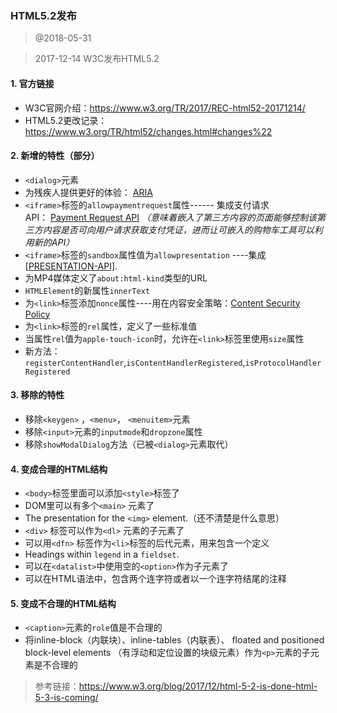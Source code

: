 ### HTML5.2发布

> @2018-05-31

> 2017-12-14 W3C发布HTML5.2

#### 1. 官方链接

- W3C官网介绍：https://www.w3.org/TR/2017/REC-html52-20171214/
- HTML5.2更改记录：https://www.w3.org/TR/html52/changes.html#changes%22

#### 2. 新增的特性（部分）

- `<dialog>`元素
- 为残疾人提供更好的体验： [ARIA](https://www.w3.org/TR/wai-aria) 
- `<iframe>`标签的`allowpaymentrequest`属性------ 集成支付请求API： [Payment Request API](https://www.w3.org/TR/payment-request) *（意味着嵌入了第三方内容的页面能够控制该第三方内容是否可向用户请求获取支付凭证，进而让可嵌入的购物车工具可以利用新的API）*
- `<iframe>`标签的`sandbox`属性值为`allowpresentation` ----集成[[PRESENTATION-API\]](https://www.w3.org/TR/html52/references.html#biblio-presentation-api).
- 为MP4媒体定义了`about:html-kind`类型的URL
- `HTMLElement`的新属性`innerText` 
- 为`<link>`标签添加`nonce`属性----用在内容安全策略：[Content Security Policy](https://www.w3.org/TR/CSP3) 
- 为`<link>`标签的`rel`属性，定义了一些标准值
- 当属性`rel`值为`apple-touch-icon`时，允许在`<link>`标签里使用`size`属性
- 新方法：`registerContentHandler`,`isContentHandlerRegistered`,`isProtocolHandlerRegistered`

#### 3. 移除的特性

- 移除`<keygen>` ，`<menu>`， `<menuitem>`元素
- 移除`<input>`元素的`inputmode`和`dropzone`属性
- 移除`showModalDialog`方法（已被`<dialog>`元素取代）

#### 4. 变成合理的HTML结构

- `<body>`标签里面可以添加`<style>`标签了
- DOM里可以有多个`<main>` 元素了
- The presentation for the `<img>` element.（还不清楚是什么意思）
- `<div>` 标签可以作为`<dl>` 元素的子元素了
- 可以用`<dfn>` 标签作为`<li>`标签的后代元素，用来包含一个定义
- Headings within `legend` in a `fieldset`. 
- 可以在`<datalist>`中使用空的`<option>`作为子元素了
- 可以在HTML语法中，包含两个连字符或者以一个连字符结尾的注释

#### 5. 变成不合理的HTML结构

- `<caption>`元素的`role`值是不合理的
- 将inline-block（内联块）、inline-tables（内联表）、 floated and positioned block-level elements （有浮动和定位设置的块级元素）作为`<p>`元素的子元素是不合理的

> 参考链接：https://www.w3.org/blog/2017/12/html-5-2-is-done-html-5-3-is-coming/